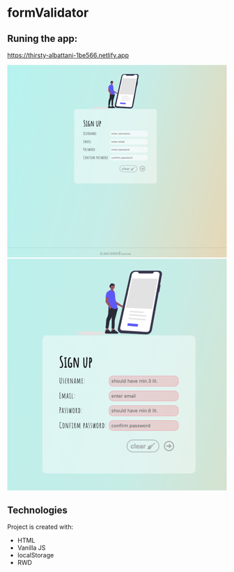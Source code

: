# formValidator

## Runing the app:
https://thirsty-albattani-1be566.netlify.app


![app photo](./img/screen1.png) ![app photo](./img/screen2.png)


## Technologies
Project is created with:
* HTML
* Vanilla JS
* localStorage
* RWD
